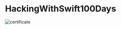 # HackingWithSwift100Days
![certificate](https://user-images.githubusercontent.com/87249316/226483469-8ce12032-b208-47a8-8dd3-3540696600ac.jpg)
